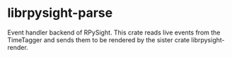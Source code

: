 # librpysight-parse

Event handler backend of RPySight. This crate reads live events from the TimeTagger and sends them to be rendered by the sister crate librpysight-render.

